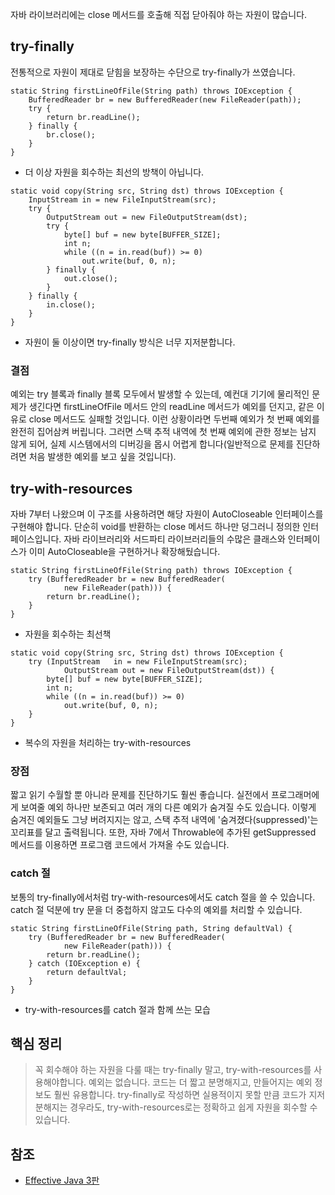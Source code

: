 자바 라이브러리에는 close 메서드를 호출해 직접 닫아줘야 하는 자원이 많습니다.

## try-finally
전통적으로 자원이 제대로 닫힘을 보장하는 수단으로 try-finally가 쓰였습니다.
```
static String firstLineOfFile(String path) throws IOException {
    BufferedReader br = new BufferedReader(new FileReader(path));
    try {
        return br.readLine();
    } finally {
        br.close();
    }
}
```
* 더 이상 자원을 회수하는 최선의 방책이 아닙니다.

```
static void copy(String src, String dst) throws IOException {
    InputStream in = new FileInputStream(src);
    try {
        OutputStream out = new FileOutputStream(dst);
        try {
            byte[] buf = new byte[BUFFER_SIZE];
            int n;
            while ((n = in.read(buf)) >= 0)
                out.write(buf, 0, n);
        } finally {
            out.close();
        }
    } finally {
        in.close();
    }
}
```
* 자원이 둘 이상이면 try-finally 방식은 너무 지저분합니다.

### 결점
예외는 try 블록과 finally 블록 모두에서 발생할 수 있는데, 예컨대 기기에 물리적인 문제가 생긴다면 firstLineOfFile 메서드 안의 readLine 메서드가 예외를 던지고, 같은 이유로 close 메서드도 실패할 것입니다. 이런 상황이라면 두번째 예외가 첫 번째 예외를 완전히 집어삼켜 버립니다. 그러면 스택 추적 내역에 첫 번째 예외에 관한 정보는 남지 않게 되어, 실제 시스템에서의 디버깅을 몹시 어렵게 합니다(일반적으로 문제를 진단하려면 처음 발생한 예외를 보고 싶을 것입니다).

## try-with-resources
자바 7부터 나왔으며 이 구조를 사용하려면 해당 자원이 AutoCloseable 인터페이스를 구현해야 합니다. 단순히 void를 반환하는 close 메서드 하나만 덩그러니 정의한 인터페이스입니다. 자바 라이브러리와 서드파티 라이브러리들의 수많은 클래스와 인터페이스가 이미 AutoCloseable을 구현하거나 확장해뒀습니다.
```
static String firstLineOfFile(String path) throws IOException {
    try (BufferedReader br = new BufferedReader(
            new FileReader(path))) {
        return br.readLine();
    }
}
```
* 자원을 회수하는 최선책

```
static void copy(String src, String dst) throws IOException {
    try (InputStream   in = new FileInputStream(src);
            OutputStream out = new FileOutputStream(dst)) {
        byte[] buf = new byte[BUFFER_SIZE];
        int n;
        while ((n = in.read(buf)) >= 0)
            out.write(buf, 0, n);
    }
}
```
* 복수의 자원을 처리하는 try-with-resources

### 장점
짧고 읽기 수월할 뿐 아니라 문제를 진단하기도 훨씬 좋습니다. 실전에서 프로그래머에게 보여줄 예외 하나만 보존되고 여러 개의 다른 예외가 숨겨질 수도 있습니다. 이렇게 숨겨진 예외들도 그냥 버려지지는 않고, 스택 추적 내역에 '숨겨졌다(suppressed)'는 꼬리표를 달고 출력됩니다. 또한, 자바 7에서 Throwable에 추가된 getSuppressed 메서드를 이용하면 프로그램 코드에서 가져올 수도 있습니다.

### catch 절
보통의 try-finally에서처럼 try-with-resources에서도 catch 절을 쓸 수 있습니다. catch 절 덕분에 try 문을 더 중첩하지 않고도 다수의 예외를 처리할 수 있습니다.
```
static String firstLineOfFile(String path, String defaultVal) {
    try (BufferedReader br = new BufferedReader(
            new FileReader(path))) {
        return br.readLine();
    } catch (IOException e) {
        return defaultVal;
    }
}
```
* try-with-resources를 catch 절과 함께 쓰는 모습

## 핵심 정리
> 꼭 회수해야 하는 자원을 다룰 때는 try-finally 말고, try-with-resources를 사용해야합니다. 예외는 없습니다. 코드는 더 짧고 분명해지고, 만들어지는 예외 정보도 훨씬 유용합니다. try-finally로 작성하면 실용적이지 못할 만큼 코드가 지저분해지는 경우라도, try-with-resources로는 정확하고 쉽게 자원을 회수할 수 있습니다.

## 참조
* [Effective Java 3판](http://www.kyobobook.co.kr/product/detailViewKor.laf?mallGb=KOR&ejkGb=KOR&barcode=9788966262281)